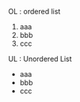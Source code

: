 OL : ordered list

<ol>
  <li>aaa</li>
  <li>bbb</li>
  <li>ccc</li>
</ol>


UL : Unordered List

<ul>
  <li>aaa</li>
  <li>bbb</li>
  <li>ccc</li>
</ul>

